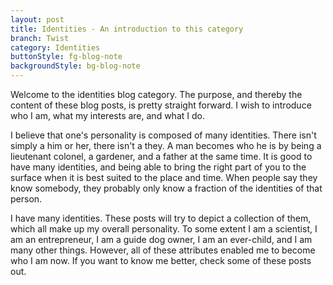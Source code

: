 ```yaml
---
layout: post
title: Identities - An introduction to this category
branch: Twist
category: Identities
buttonStyle: fg-blog-note
backgroundStyle: bg-blog-note
---
```


Welcome to the identities blog category. The purpose, and thereby the content of these blog posts, is pretty straight forward. I wish to introduce who I am, what my interests are, and what I do.

I believe that one's personality is composed of many identities. There isn't simply a him or her, there isn't a they. A man becomes who he is by being a lieutenant colonel, a gardener, and a father at the same time. It is good to have many identities, and being able to bring the right part of you to the surface when it is best suited to the place and time. When people say they know somebody, they probably only know a fraction of the identities of that person. 

I have many identities. These posts will try to depict a collection of them, which all make up my overall personality. To some extent I am a scientist, I am an entrepreneur, I am a guide dog owner, I am an ever-child, and I am many other things. However, all of these attributes enabled me to become who I am now. If you want to know me better, check some of these posts out.